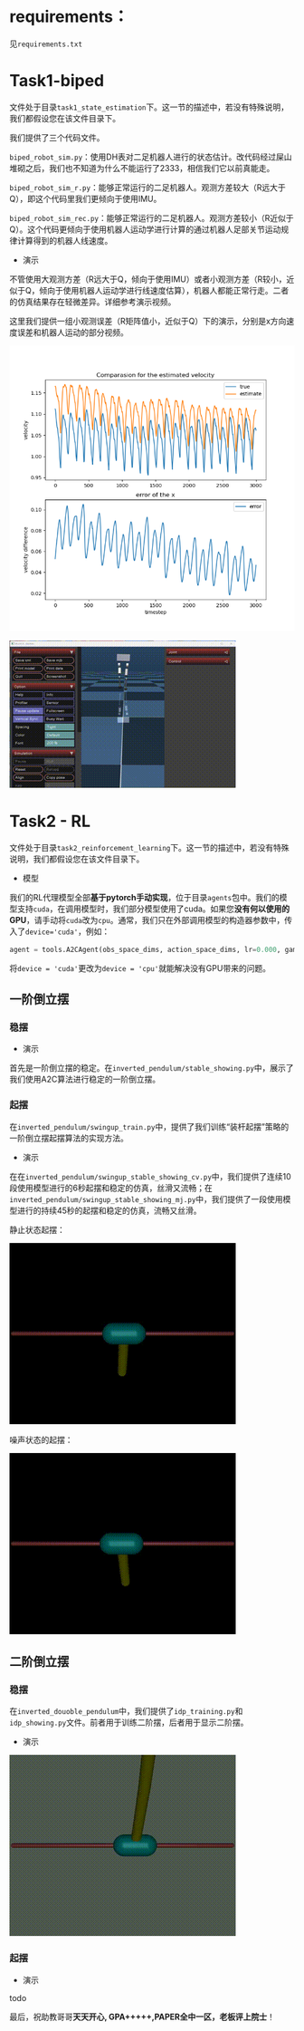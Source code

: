 # requirements：

见`requirements.txt`

# Task1-biped

文件处于目录`task1_state_estimation`下。这一节的描述中，若没有特殊说明，我们都假设您在该文件目录下。

我们提供了三个代码文件。

`biped_robot_sim.py`：使用DH表对二足机器人进行的状态估计。改代码经过屎山堆砌之后，我们也不知道为什么不能运行了2333，相信我们它以前真能走。

`biped_robot_sim_r.py`：能够正常运行的二足机器人。观测方差较大（R远大于Q），即这个代码里我们更倾向于使用IMU。

`biped_robot_sim_rec.py`：能够正常运行的二足机器人。观测方差较小（R近似于Q）。这个代码更倾向于使用机器人运动学进行计算的通过机器人足部关节运动规律计算得到的机器人线速度。

* 演示

不管使用大观测方差（R远大于Q，倾向于使用IMU）或者小观测方差（R较小，近似于Q，倾向于使用机器人运动学进行线速度估算），机器人都能正常行走。二者的仿真结果存在轻微差异。详细参考演示视频。

这里我们提供一组小观测误差（R矩阵值小，近似于Q）下的演示，分别是x方向速度误差和机器人运动的部分视频。

![biped2](task1_state_estimaiton/estimation2.png)

![biped-show](task1_state_estimaiton/showing.gif)



# Task2 - RL

文件处于目录`task2_reinforcement_learning`下。这一节的描述中，若没有特殊说明，我们都假设您在该文件目录下。

* 模型

我们的RL代理模型全部**基于pytorch手动实现**，位于目录`agents`包中。我们的模型支持`cuda`，在调用模型时，我们部分模型使用了cuda。如果您**没有何以使用的GPU**，请手动将`cuda`改为`cpu`。通常，我们只在外部调用模型的构造器参数中，传入了`device='cuda'`，例如：

```python
agent = tools.A2CAgent(obs_space_dims, action_space_dims, lr=0.000, gamma=0.99, device = 'cuda')
```

将`device = 'cuda'`更改为`device = 'cpu'`就能解决没有GPU带来的问题。

## 一阶倒立摆

### 稳摆

* 演示

首先是一阶倒立摆的稳定。在`inverted_pendulum/stable_showing.py`中，展示了我们使用A2C算法进行稳定的一阶倒立摆。

### 起摆

在`inverted_pendulum/swingup_train.py`中，提供了我们训练“装杆起摆”策略的一阶倒立摆起摆算法的实现方法。

* 演示

在在`inverted_pendulum/swingup_stable_showing_cv.py`中，我们提供了连续10段使用模型进行的6秒起摆和稳定的仿真，丝滑又流畅；在`inverted_pendulum/swingup_stable_showing_mj.py`中，我们提供了一段使用模型进行的持续45秒的起摆和稳定的仿真，流畅又丝滑。

静止状态起摆：

![inverted_pendulum_swingup](task2_reinforcement_learning/videos/inverted_pendulum_swingup.gif)

噪声状态的起摆：

![inverted_pendulum_swingup_noise1](task2_reinforcement_learning/videos/inverted_pendulum_swingup_noise1.gif)

## 二阶倒立摆

### 稳摆

在`inverted_douoble_pendulum`中，我们提供了`idp_training.py`和`idp_showing.py`文件。前者用于训练二阶摆，后者用于显示二阶摆。

* 演示





![inverted_double_pendulum_stable](task2_reinforcement_learning/videos/inverted_double_pendulum_stable.gif)

### 起摆

* 演示

todo

最后，祝助教哥哥**天天开心, GPA+++++,PAPER全中一区，老板评上院士**！